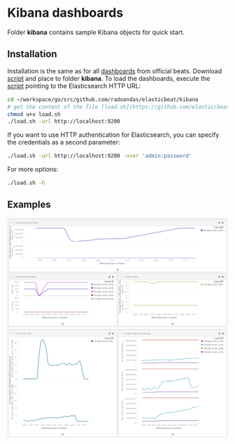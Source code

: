 # Kibana dashboards

Folder **kibana** contains sample Kibana objects for quick start.

## Installation

Installation is the same as for all [dashboards](https://github.com/elastic/beats-dashboards) from official beats. Download [script](https://github.com/elastic/beats-dashboards/blob/master/load.sh) and place to folder **kibana**. To load the dashboards, execute the [script](https://github.com/elastic/beats-dashboards/blob/master/load.sh) pointing to the Elasticsearch HTTP URL:

```bash
cd ~/workspace/go/src/github.com/radoondas/elasticbeat/kibana
# get the content of the file [load.sh](https://github.com/elastic/beats-dashboards/blob/master/load.sh) and save on the disk
chmod u+x load.sh
./load.sh -url http://localhost:9200
```

If you want to use HTTP authentication for Elasticsearch, you can specify the credentials as a second parameter:

```bash
./load.sh -url http://localhost:9200 -user 'admin:password'
```

For more options:

```bash
./load.sh -h
```

## Examples

![ElasticBeat example 1](docs/images/elasticbeat_1.png)
![ElasticBeat example 2](docs/images/elasticbeat_2.png)
